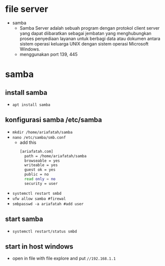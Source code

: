 # file server
- samba
  - Samba Server adalah sebuah program dengan protokol client server yang dapat diibaratkan sebagai jembatan yang menghubungkan proses penyediaan layanan untuk berbagi data atau dokumen antara sistem operasi keluarga UNIX dengan sistem operasi Microsoft Windows.
  - menggunakan port 139, 445

# samba
## install samba
- ```apt install samba```

## konfigurasi samba /etc/samba
- ```mkdir /home/ariafatah/samba```
- ```nano /etc/samba/smb.conf```
  - add this
    ```bash
    [ariafatah.com]  
      path = /home/ariafatah/samba
      browseable = yes
      writeable = yes
      guest ok = yes
      public = no
      read only = no
      security = user
    ```
- ```systemctl restart smbd```
- ```ufw allow samba #firewal```
- ```smbpasswd -a ariafatah #add user```

## start samba
- ```systemctl restart/status smbd```

## start in host windows
- open in file with file explore and put ```//192.168.1.1```